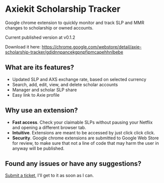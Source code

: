 # Axiekit Scholarship Tracker

Google chrome extension to quickly monitor and track SLP and MMR changes to scholarship or owned accounts. 

Current published version at v0.1.2

Download it here: https://chrome.google.com/webstore/detail/axie-scholarship-tracker/gdidnnpancekgpnpfipmcapehhnlbebe

## What are its features?
- Updated SLP and AXS exchange rate, based on selected currency
- Search, add, edit, view, and delete scholar accounts
- Manager and scholar SLP share
- Easy link to Axie profile

## Why use an extension?
- **Fast access**. Check your claimable SLPs without pausing your Netflix and opening a different browser tab.
- **Intuitive**. Extensions are meant to be accessed by just click click click. 
- **Security**. Google chrome extensions are submitted to Google Web Store for review, to make sure that not a line of code that may harm the user in anyway will be published.

## Found any issues or have any suggestions?
[Submit a ticket](https://github.com/morcen/extensions-axiekit-scholarship-tracker/issues), I'll get to it as soon as I can.
